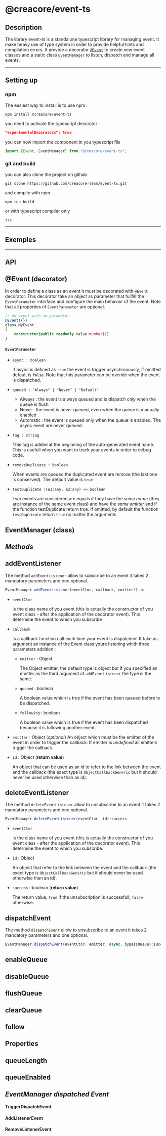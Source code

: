 # @creacore/event-ts
## Description
The library event-ts is a standalone typescript library for managing event. It make heavy use of type system in order to provide helpful hints and compilation errors. It provide a decorator [`@Event`](#event_decorator) to create new event classes and a static class [`EventManager`](#eventmanager) to listen, dispatch and manage all events.

---

## Setting up

### npm

The easiest way to install is to use npm :
```shell
npm install @creacore/event-ts
```

you need to activate the typescript decorator :
```json
"experimentalDecorators": true
```

you can now import the component in you typescript file
```typescript
import {Event, EventManager} from "@creacore/event-ts";
```

### git and build

you can also clone the project on github

```shell
git clone https://github.com/creacore-team/event-ts.git
```
and compile with npm
```shell
npm run build
```
or with typescript compiler only
```shell
tsc
```

---
## Exemples



---

## API

## <a name="event_decorator"></a> **@Event (decorator)**
In order to define a class as an event it must be decorated with `@Event` decorator. This decorator take an object as parameter that fullfill the `EventParameter` interface and configure the main behavior of the event. Note that all properties of `EventParameter` are optional.

```typescript
// An event with no parameter
@Event({})
class MyEvent
{
    constructor(public readonly value:number){}
}
```

#### `EventParameter`
* `async : boolean`
   
   If async is defined as `true` the event is trigger asynchronously, if omitted default is `false`. Note that this parameter can be overide when the event is dispatched.

* `queued : "Always" | "Never" | "Default"`
  * Always : the event is always queued and is dispatch only when the queue is flush
  * Never : the event is never queued, even when the queue is manually enabled
  * Automatic : the event is queued only when the queue is enabled. The async event are never queued.


* `tag : string`

    This tag is added at the beginning of the auto-generated event name. This is usefull when you want to track your events in order to debug code.

* `removeDuplicate : boolean`

    When events are queued the duplicated event are remove (the last one is conserved). The default value is `true`

* `testDuplicate :(e1:any, e2:any) => boolean`

    Two events are considered are equals if they have the _same name_ (they are instance of the same event class) and have the _same emitter_ and if the function testDuplicate return true. If omitted, by default the function `testDuplicate` return `true` no matter the arguments.


## <a name="eventmanager"></a> **EventManager (class)**

## *Methods*
## addEventListener

The method  `addEventListener` allow to subscribe to an event it takes 2 mandatory parameters and one optional.

```typescript
EventManager.addEventListener(eventCtor, callback, emitter?):id
```

* `eventCtor`

    Is the class name of you event (this is actually the constructor of you event class - after the application of the decorator event). This determine the event to which you subscribe

* `callback`

    Is a callback function call each time your event is dispatched. It take as argument an instance of the Event class youre listening whith three parameters addition :

    * `emitter` : Object
        
        The Object emitter, the default type is object but if you specified an emitter as the third argument of `addEventListener` the type is the same.

    * `queued` : boolean

        A boolean value which is true if the event has been queued before to be dispatched.

    * `following` : boolean
        
        A boolean value which is true if the event has been dispatched because it is following another event.

* `emitter` : Object (*optional*)
    An object which must be the emitter of the event in order to trigger the callback. If emitter is *undefined* all emitters trigger the callback.

* `id` : Object (__return value__)

    An object that can be used as an id to refer to the link between the event and the callback (the exact type is `ObjectCallbackGeneric` but it should never be used otherwise than an id).

## deleteEventListener

The method  `deleteEventListener` allow to unsubscribe to an event it takes 2 mandatory parameters and one optional.

```typescript
EventManager.deleteEventListener(eventCtor, id):success
```

* `eventCtor`

    Is the class name of you event (this is actually the constructor of you event class - after the application of the decorator event). This determine the event to which you subscribe.

* `id` : Object

    An object that refer to the link between the event and the callback (the exact type is `ObjectCallbackGeneric` but it should never be used otherwise than an id).

* `success` : boolean (__return value__)

    The return value, `true` if the unsubscription is successfull, `false` otherwise.

## dispatchEvent

The method  `dispatchEvent` allow to unsubscribe to an event it takes 2 mandatory parameters and one optional.

```typescript
EventManager.dispatchEvent(eventCtor, emitter, async, bypassQueue):success
```

## enableQueue
## disableQueue
## flushQueue
## clearQueue
## follow
## Properties
## queueLength
## queueEnabled

## <a name="eventmanager_events"></a> *EventManager dispatched Event*

#### TriggerDispatchEvent
#### AddListenerEvent
#### RemoveListenerEvent